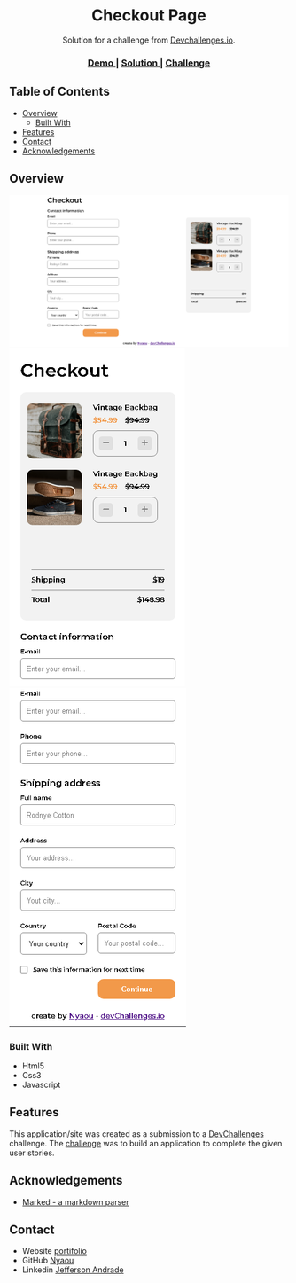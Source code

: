 <h1 align="center">Checkout Page</h1>

<div align="center">
   Solution for a challenge from  <a href="http://devchallenges.io" target="_blank">Devchallenges.io</a>.
</div>

<div align="center">
  <h3>
    <a href="https://nyaou.github.io/checkout-page">
      Demo
    </a>
    <span> | </span>
    <a href="https://github.com/Nyaou/checkout-page">
      Solution
    </a>
    <span> | </span>
    <a href="https://devchallenges.io/challenges/0J1NxxGhOUYVqihwegfO">
      Challenge
    </a>
  </h3>
</div>

## Table of Contents

- [Overview](#overview)
  - [Built With](#built-with)
- [Features](#features)
- [Contact](#contact)
- [Acknowledgements](#acknowledgements)

<!-- OVERVIEW -->

## Overview

![screenshot-desktop](screenshots/design-desktop.png)
![screenshot-mobile](screenshots/design-mobile1.png)
![screenshot-mobile](screenshots/design-mobile2.png)

### Built With

- Html5
- Css3
- Javascript

## Features

This application/site was created as a submission to a [DevChallenges](https://devchallenges.io/challenges) challenge. The [challenge](https://devchallenges.io/challenges/0J1NxxGhOUYVqihwegfO) was to build an application to complete the given user stories.

## Acknowledgements

- [Marked - a markdown parser](https://github.com/chjj/marked)

## Contact

- Website [portifolio](https://nyaou.github.io/portifolio/)
- GitHub [Nyaou](https://github.com/Nyaou)
- Linkedin [Jefferson Andrade](https://www.linkedin.com/in/jefferson-andrade-080221223/)

